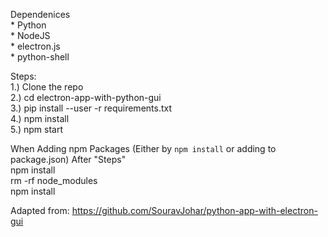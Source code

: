 Dependenices
<br>	* Python
<br>	* NodeJS
<br>	* electron.js
<br>	* python-shell
 
Steps:
<br>	1.) Clone the repo
<br>	2.) cd electron-app-with-python-gui
<br>	3.) pip install --user -r requirements.txt
<br>	4.) npm install
<br>	5.) npm start

When Adding npm Packages (Either by `npm install` or adding to package.json) After "Steps"
<br>	npm install
<br>	rm -rf node_modules
<br>	npm install

Adapted from: https://github.com/SouravJohar/python-app-with-electron-gui
